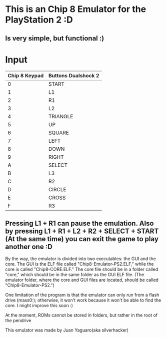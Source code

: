 # This is an Chip 8 Emulator for the PlayStation 2 :D

## Is very simple, but functional :)

# Input

| **Chip 8 Keypad** | **Buttons Dualshock 2**   |
|------------------|---------------------------|
| 0                | START                     |
| 1                | L1                        |
| 2                | R1                        |
| 3                | L2                        |
| 4                | TRIANGLE                  |
| 5                | UP                        |
| 6                | SQUARE                    |
| 7                | LEFT                      |
| 8                | DOWN                      |
| 9                | RIGHT                     |
| A                | SELECT                    |
| B                | L3                        |
| C                | R2                        |
| D                | CIRCLE                    |
| E                | CROSS                     |
| F                | R3                        |

## Pressing L1 + R1 can pause the emulation. Also by pressing L1 + R1 + L2 + R2 + SELECT + START (At the same time) you can exit the game to play another one :D

By the way, the emulator is divided into two executables: the GUI and the core. The GUI is the ELF file called "Chip8-Emulator-PS2.ELF," while the core is called "Chip8-CORE.ELF." The core file should be in a folder called "core," which should be in the same folder as the GUI ELF file. (The emulator folder, where the core and GUI files are located, should be called "Chip8-Emulator-PS2.")

One limitation of the program is that the emulator can only run from a flash drive (mass0:); otherwise, it won't work because it won't be able to find the core. I might improve this soon :)

At the moment, ROMs cannot be stored in folders, but rather in the root of the pendrive

This emulator was made by Juan Yaguaro(aka silverhacker)

